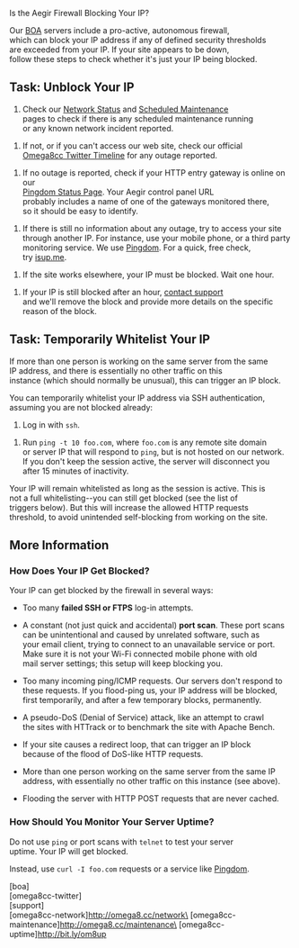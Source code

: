Is the Aegir Firewall Blocking Your IP?

Our [BOA](boa) servers include a pro-active, autonomous firewall,\
which can block your IP address if any of defined security thresholds\
are exceeded from your IP. If your site appears to be down,\
follow these steps to check whether it's just your IP being blocked.

Task: Unblock Your IP
---------------------

1.  Check our [Network Status](omega8cc-network) and [Scheduled
    Maintenance](omega8cc-maintenance)\
    pages to check if there is any scheduled maintenance running\
    or any known network incident reported.

<!-- -->

1.  If not, or if you can't access our web site, check our official\
    [Omega8cc Twitter Timeline](omega8cc-twitter) for any
    outage reported.

<!-- -->

1.  If no outage is reported, check if your HTTP entry gateway is online
    on our\
    [Pingdom Status Page](omega8cc-uptime). Your Aegir control panel
    URL\
    probably includes a name of one of the gateways monitored there,\
    so it should be easy to identify.

<!-- -->

1.  If there is still no information about any outage, try to access
    your site\
    through another IP. For instance, use your mobile phone, or a third
    party\
    monitoring service. We use [Pingdom](http://pingdom.com). For a
    quick, free check,\
    try [isup.me](http://isup.me).

<!-- -->

1.  If the site works elsewhere, your IP must be blocked. Wait one hour.

<!-- -->

1.  If your IP is still blocked after an hour, [contact
    support](support)\
    and we'll remove the block and provide more details on the specific\
    reason of the block.

Task: Temporarily Whitelist Your IP
-----------------------------------

If more than one person is working on the same server from the same\
IP address, and there is essentially no other traffic on this\
instance (which should normally be unusual), this can trigger an IP
block.

You can temporarily whitelist your IP address via SSH authentication,\
assuming you are not blocked already:

1.  Log in with `ssh`.

<!-- -->

1.  Run `ping -t 10 foo.com`, where `foo.com` is any remote site domain\
    or server IP that will respond to `ping`, but is not hosted on our
    network.\
    If you don't keep the session active, the server will disconnect
    you\
    after 15 minutes of inactivity.

Your IP will remain whitelisted as long as the session is active. This
is\
not a full whitelisting--you can still get blocked (see the list of\
triggers below). But this will increase the allowed HTTP requests\
threshold, to avoid unintended self-blocking from working on the site.

More Information
----------------

### How Does Your IP Get Blocked?

Your IP can get blocked by the firewall in several ways:

-   Too many **failed SSH or FTPS** log-in attempts.

<!-- -->

-   A constant (not just quick and accidental) **port scan**. These port
    scans\
    can be unintentional and caused by unrelated software, such as\
    your email client, trying to connect to an unavailable service or
    port.\
    Make sure it is not your Wi-Fi connected mobile phone with old\
    mail server settings; this setup will keep blocking you.

<!-- -->

-   Too many incoming ping/ICMP requests. Our servers don't respond to\
    these requests. If you flood-ping us, your IP address will be
    blocked,\
    first temporarily, and after a few temporary blocks, permanently.

<!-- -->

-   A pseudo-DoS (Denial of Service) attack, like an attempt to crawl\
    the sites with HTTrack or to benchmark the site with Apache Bench.

<!-- -->

-   If your site causes a redirect loop, that can trigger an IP block\
    because of the flood of DoS-like HTTP requests.

<!-- -->

-   More than one person working on the same server from the same IP\
    address, with essentially no other traffic on this instance
    (see above).

<!-- -->

-   Flooding the server with HTTP POST requests that are never cached.

### How Should You Monitor Your Server Uptime?

Do not use `ping` or port scans with `telnet` to test your server\
uptime. Your IP will get blocked.

Instead, use `curl -I foo.com` requests or a service like
[Pingdom](http://pingdom.com).

\[boa\]\
\[omega8cc-twitter\]\
\[support\]\
\[omega8cc-network\]http://omega8.cc/network\
\[omega8cc-maintenance\]http://omega8.cc/maintenance\
\[omega8cc-uptime\]http://bit.ly/om8up
